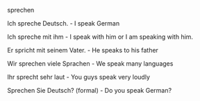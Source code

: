 sprechen

Ich spreche Deutsch. - I speak German

Ich spreche mit ihm - I speak with him or I am speaking with him.

Er spricht mit seinem Vater. - He speaks to his father

Wir sprechen viele Sprachen - We speak many languages

Ihr sprecht sehr laut - You guys speak very loudly

Sprechen Sie Deutsch? (formal) - Do you speak German?
